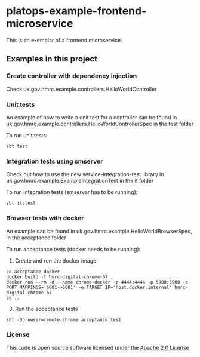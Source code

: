 # platops-example-frontend-microservice

This is an exemplar of a frontend microservice. 

## Examples in this project

### Create controller with dependency injection

Check uk.gov.hmrc.example.controllers.HelloWorldController

### Unit tests

An example of how to write a unit test for a controller can be found in uk.gov.hmrc.example.controllers.HelloWorldControllerSpec in the test folder

To run unit tests:

```
sbt test
```

### Integration tests using smserver

Check out how to use the new service-integration-test library in uk.gov.hmrc.example.ExampleIntegrationTest in the it folder

To run integration tests (smserver has to be running):

```
sbt it:test
```

### Browser tests with docker

An example can be found in uk.gov.hmrc.example.HelloWorldBrowserSpec, in the acceptance folder

To run acceptance tests (docker needs to be running):


1. Create and run the docker image
```
cd acceptance-docker
docker build -t hmrc-digital-chrome-67 .
docker run --rm -d --name chrome-docker -p 4444:4444 -p 5900:5900 -e PORT_MAPPINGS='6001->6001' -e TARGET_IP='host.docker.internal' hmrc-digital-chrome-67
cd ..
```

3. Run the acceptance tests
```
sbt -Dbrowser=remote-chrome acceptance:test
```

### License

This code is open source software licensed under the [Apache 2.0 License]("http://www.apache.org/licenses/LICENSE-2.0.html")


